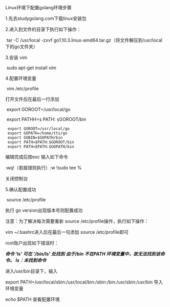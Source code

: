 Linux环境下配置golang环境步骤

1.先去studygolang.com下载linux安装包

2.进入到文件的目录下执行如下操作：

​	tar -C /usr/local -zxvf  go1.10.3.linux-amd64.tar.gz（将文件解压到/usr/local下的go文件夹）

3.安装 vim

​	sudo apt-get install vim

4.配置环境变量

​	vim /etc/profile

打开文件后在最后一行添加

​	export GOROOT=/usr/local/go

​	export PATHH=`$` PATH: `$`GOROOT/bin

```
 export GOROOT=/usr/local/go
 export GOPATH=/home/tts/go
 export GOBIN=$GOPATH/bin
 export PATH=$PATH:$GOROOT/bin
 export PATH=$PATH:$GOPATH/bin
```

编辑完成后按esc 输入如下命令

:wq!（若报错则执行）:w !sudo tee %

关闭控制台

5.确认配置成功

​	source /etc/profile

执行 go version出现版本号则配置成功



注意：为了解决每次需要重新 source /etc/profile操作，执行如下操作：

vim ~/.bashrc进入后在最后一句添加 source /etc/profile即可

root账户出现如下错误时：

***命令 'ls' 可在 '/bin/ls' 处找到***
***由于/bin 不在PATH 环境变量中，故无法找到该命令。***
***ls：未找到命令***

进入/usr/bin目录下，输入

export PATH=/usr/local/sbin:/usr/local/bin:/sbin:/bin:/usr/sbin:/usr/bin 导入环境变量

echo $PATH     查看配置环境